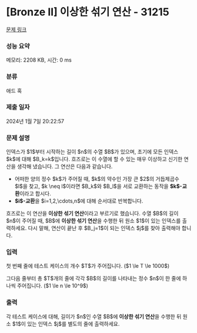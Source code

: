 # [Bronze II] 이상한 섞기 연산 - 31215 

[문제 링크](https://www.acmicpc.net/problem/31215) 

### 성능 요약

메모리: 2208 KB, 시간: 0 ms

### 분류

애드 혹

### 제출 일자

2024년 1월 7일 20:22:57

### 문제 설명

<p>인덱스가 $1$부터 시작하는 길이 $n$의 수열 $B$가 있으며, 초기에 모든 인덱스 $k$에 대해 $B_k=k$입니다. 흐즈로는 이 수열에 할 수 있는 매우 이상하고 신기한 연산을 생각해 냈습니다. 그 연산은 다음과 같습니다.</p>

<ul>
	<li>어떠한 양의 정수 $k$가 주어질 때, $k$의 약수인 가장 큰 $2$의 거듭제곱수 $l$을 찾고, $k \neq l$이라면 $B_k$와 $B_l$을 서로 교환하는 동작을 <strong>$k$-교환</strong>이라고 합시다.</li>
	<li><strong>$i$-교환</strong>을 $i=1,2,\cdots,n$에 대해 순서대로 반복합니다.</li>
</ul>

<p>흐즈로는 이 연산을 <strong>이상한 섞기 연산</strong>이라고 부르기로 했습니다. 수열 $B$의 길이 $n$이 주어질 때, $B$에 <strong>이상한 섞기 연산</strong>을 수행한 뒤 원소 $1$이 있는 인덱스를 출력하세요. 다시 말해, 연산이 끝난 후 $B_j=1$이 되는 인덱스 $j$를 찾아 출력해야 합니다.</p>

### 입력 

 <p>첫 번째 줄에 테스트 케이스의 개수 $T$가 주어집니다. ($1 \le T \le 1000$)</p>

<p>그다음 줄부터 총 $T$개의 줄에 각각 $B$의 길이를 나타내는 정수 $n$이 한 줄에 하나씩 주어집니다. ($1 \le n \le 10^9$)</p>

### 출력 

 <p>각 테스트 케이스에 대해, 길이가 $n$인 수열 $B$에<strong> 이상한 섞기 연산</strong>을 수행한 뒤 원소 $1$이 있는 인덱스 $j$를 별도의 줄에 출력하세요.</p>

